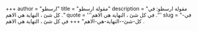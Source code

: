 +++
author = "ارسطو"
title = "مقولة ارسطو"
description = "مقولة ارسطو: في كل شئ ، النهاية هي الاهم ."
quote = '''في كل شئ ، النهاية هي الاهم .'''
slug = "في-كل-شئ--النهاية-هي-الاهم"
+++
في كل شئ ، النهاية هي الاهم .
